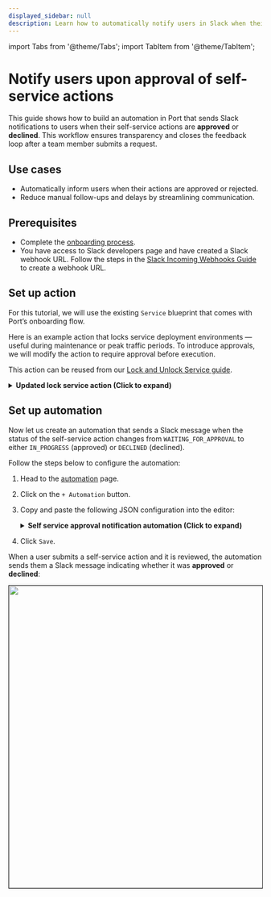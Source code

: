 ```yaml
---
displayed_sidebar: null
description: Learn how to automatically notify users in Slack when their self-service actions in Port are approved or declined
---
```


import Tabs from '@theme/Tabs';
import TabItem from '@theme/TabItem';

# Notify users upon approval of self-service actions

This guide shows how to build an automation in Port that sends Slack notifications to users when their self-service actions are **approved** or **declined**. This workflow ensures transparency and closes the feedback loop after a team member submits a request.


## Use cases
- Automatically inform users when their actions are approved or rejected.
- Reduce manual follow-ups and delays by streamlining communication.

## Prerequisites

- Complete the [onboarding process](/getting-started/overview).
- You have access to Slack developers page and have created a Slack webhook URL. Follow the steps in the [Slack Incoming Webhooks Guide](https://api.slack.com/messaging/webhooks) to create a webhook URL.


## Set up action

For this tutorial, we will use the existing `Service` blueprint that comes with Port’s onboarding flow.

Here is an example action that locks service deployment environments — useful during maintenance or peak traffic periods. To introduce approvals, we will modify the action to require approval before execution.

This action can be reused from our [Lock and Unlock Service guide](https://docs.port.io/guides/all/lock-and-unlock-service-in-port/).

<details>
<summary><b> Updated lock service action (Click to expand) </b></summary>

```json showLineNumbers
{
  "identifier": "lock_service",
  "title": "Lock Service",
  "icon": "Lock",
  "description": "Lock service in Port",
  "trigger": {
    "type": "self-service",
    "operation": "DAY-2",
    "userInputs": {
      "properties": {
        "reason": {
          "type": "string",
          "title": "Reason"
        },
        "environment": {
          "type": "string",
          "title": "Environment",
          "enum": [
            "Production",
            "Staging",
            "Development"
          ],
          "enumColors": {
            "Production": "green",
            "Staging": "orange",
            "Development": "blue"
          }
        }
      },
      "required": [],
      "order": [
        "reason"
      ]
    },
    "blueprintIdentifier": "service"
  },
  "invocationMethod": {
    "type": "UPSERT_ENTITY",
    "blueprintIdentifier": "service",
    "mapping": {
      "identifier": "{{ .entity.identifier }}",
      "title": "{{ .entity.title }}",
      "properties": {
        "{{ if .inputs.environment == 'Production' then 'locked_in_prod' else 'locked_in_test' end }}": true,
        "{{ if .inputs.environment == 'Production' then 'locked_reason_prod' else 'locked_reason_test' end }}": "{{ .inputs.reason }}",
        "trigger_type": "Locked",
        "triggered_environment": "{{ .inputs.environment }}"
      }
    }
  },
  # highlight-next-line
  "requiredApproval": true
}

```
</details>

## Set up automation

Now let us create an automation that sends a Slack message when the status of the self-service action changes from `WAITING_FOR_APPROVAL` to either `IN_PROGRESS` (approved) or `DECLINED` (declined).

Follow the steps below to configure the automation:

1. Head to the [automation](https://app.getport.io/settings/automations) page.
2. Click on the `+ Automation` button.
3. Copy and paste the following JSON configuration into the editor:

    <details>
    <summary><b>Self service approval notification automation (Click to expand)</b></summary>

    :::tip Configure your Slack environment
    Replace `<SLACK_WEBHOOK_URL>` with your actual Slack webhook URL.

    :::

    ```json showLineNumbers
    {
      "identifier": "approval_notification",
      "title": "Notify on Action Approval/Decline",
      "description": "Sends Slack notifications when a self-service action is approved or declined",
      "trigger": {
          "type": "automation",
          "event": {
          "type": "RUN_UPDATED",
          "actionIdentifier": "test_approval"
          },
          "condition": {
          "type": "JQ",
          "expressions": [
              ".diff.before.status == \"WAITING_FOR_APPROVAL\"",
              ".diff.after.status | IN(\"DECLINED\", \"IN_PROGRESS\")"
          ],
          "combinator": "and"
          }
      },
      "invocationMethod": {
          "type": "WEBHOOK",
          "url": "<SLACK_WEBHOOK_URL>",
          "agent": false,
          "synchronized": true,
          "method": "POST",
          "headers": {},
          "body": {
          "text": "{{ if .event.diff.after.status == \"DECLINED\" then \":x: *Your self-service request was declined.*\\n\\n*Action:* \" + .event.context.action.title + \"\\n*Status:* `\" + .event.diff.after.status + \"`\\n*Comment:* _\" + .event.diff.after.approval.description + \"_\\n\\n<https://app.getport.io/organization/run?runId=\" + .event.diff.after.id + \"|View in Port>\" else \":white_check_mark: *Your self-service request was approved!*\\n\\n*Action:* \" + .event.context.action.title + \"\\n*Status:* `\" + .event.diff.after.status + \"`\\n\\n<https://app.getport.io/organization/run?runId=\" + .event.diff.after.id + \"|View in Port>\" end }}"
          }
      },
      "publish": true
    }
    ```
    </details>

4. Click `Save`.

When a user submits a self-service action and it is reviewed, the automation sends them a Slack message indicating whether it was **approved** or **declined**:

<img src="/img/guides/slackNotificationForApproval.png" width="600px" border="1px" />
